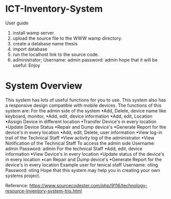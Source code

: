 # ICT-Inventory-System

User guide

1. install wamp server.
2. upload the source file to the WWW wamp directory.
3. create a database name thesis
4. import database
5. run the localhost link to the source code.
6. administrator;
   Username: admin 
   password: admin
   hope that it will be useful: Enjoy


# System Overview 

This system has lots of useful functions for you to use. This system also has a responsive design compatible with mobile devices. The functions of this system are: For the admin side of the system •Add, Delete, device name like keyboard, monitor, •Add, edit, device information •Add, edit, Location •Assign Device in different location •Transfer Device's in every location •Update Device Status •Repair and Dump device's •Generate Report for the device's in every location •Add, edit, Delete, user information •View log-in trail of the Technical Staff •View activity log of the administrator •View Notification of the Technical Staff To access the admin side Username: admin Password: admin For the technical Staff •Add, edit, device information •View Device's in every location •Update status of the device's in every location •can Repair and Dump device's •Generate Report for the device's in every location Example user for tenical staff Username: oting Password: oting Hope that this system may help you in creating your own systems project.


Reference: 
https://www.sourcecodester.com/php/9116/technology-resource-inventory-system-tris.html

